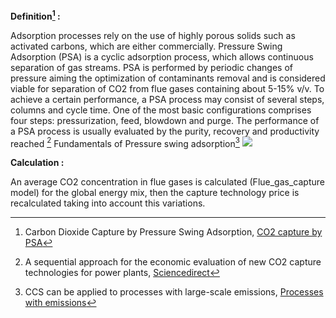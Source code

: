 **Definition[^1] :**

Adsorption processes rely on the use of highly porous solids such as activated carbons, which are either commercially. Pressure Swing Adsorption (PSA) is a cyclic adsorption process, which allows continuous separation of gas streams. PSA is performed by periodic changes of pressure aiming the optimization of contaminants removal and is considered viable for separation of CO2 from flue gases containing about 5-15% v/v. To achieve a certain performance, a PSA process may consist of several steps, columns and cycle time. One of the most basic configurations comprises four steps: pressurization, feed, blowdown and purge. The performance of a PSA process is usually evaluated by the purity, recovery and productivity reached [^3]
Fundamentals of Pressure swing adsorption[^2]
![](psa.PNG)

**Calculation :**

An average CO2 concentration in flue gases is calculated (Flue_gas_capture model) for the global energy mix, then the capture technology price is recalculated taking into account this variations.

[^1]: Carbon Dioxide Capture by Pressure Swing Adsorption, [CO2 capture by PSA](https://www.sciencedirect.com/science/article/pii/S1876610217315382)

[^2]: CCS can be applied to processes with large-scale emissions, [Processes with emissions](https://www.steel-360.com/technology-next/ccs-can-be-applied-to-processes-with-large-scale-emissions)

[^3]: A sequential approach for the economic evaluation of new CO2 capture technologies for power plants, [Sciencedirect](https://www.sciencedirect.com/science/article/pii/S1750583618307461?via%3Dihub)
